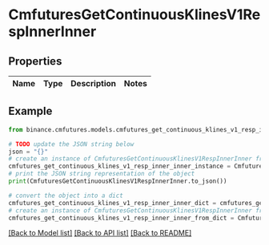 # CmfuturesGetContinuousKlinesV1RespInnerInner


## Properties

Name | Type | Description | Notes
------------ | ------------- | ------------- | -------------

## Example

```python
from binance.cmfutures.models.cmfutures_get_continuous_klines_v1_resp_inner_inner import CmfuturesGetContinuousKlinesV1RespInnerInner

# TODO update the JSON string below
json = "{}"
# create an instance of CmfuturesGetContinuousKlinesV1RespInnerInner from a JSON string
cmfutures_get_continuous_klines_v1_resp_inner_inner_instance = CmfuturesGetContinuousKlinesV1RespInnerInner.from_json(json)
# print the JSON string representation of the object
print(CmfuturesGetContinuousKlinesV1RespInnerInner.to_json())

# convert the object into a dict
cmfutures_get_continuous_klines_v1_resp_inner_inner_dict = cmfutures_get_continuous_klines_v1_resp_inner_inner_instance.to_dict()
# create an instance of CmfuturesGetContinuousKlinesV1RespInnerInner from a dict
cmfutures_get_continuous_klines_v1_resp_inner_inner_from_dict = CmfuturesGetContinuousKlinesV1RespInnerInner.from_dict(cmfutures_get_continuous_klines_v1_resp_inner_inner_dict)
```
[[Back to Model list]](../README.md#documentation-for-models) [[Back to API list]](../README.md#documentation-for-api-endpoints) [[Back to README]](../README.md)


